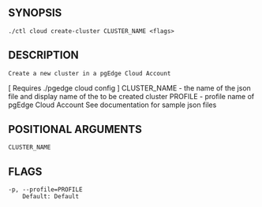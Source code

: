 ## SYNOPSIS
    ./ctl cloud create-cluster CLUSTER_NAME <flags>
 
## DESCRIPTION
    Create a new cluster in a pgEdge Cloud Account
[ Requires ./pgedge cloud config ]
  CLUSTER_NAME - the name of the json file and display name of the to be created cluster
  PROFILE - profile name of pgEdge Cloud Account
See documentation for sample json files
 
## POSITIONAL ARGUMENTS
    CLUSTER_NAME
 
## FLAGS
    -p, --profile=PROFILE
        Default: Default

